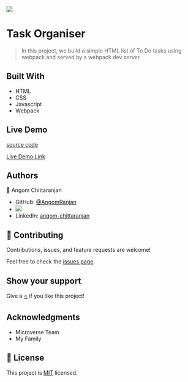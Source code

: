 [![](https://img.shields.io/badge/Micronaut-Angom%20Chittaranjan-blue)](https://github.com/AngomRanjan)

# Task Organiser

> In this project, we build a simple HTML list of To Do tasks using webpack and served by a webpack dev server.

## Built With

- HTML
- CSS
- Javascript
- Webpack

## Live Demo
[source code](https://github.com/AngomRanjan/Task-Organiser.git)

[Live Demo Link](https://angomranjan.github.io/Task-Organiser/dist/index.html)

## Authors

👤 Angom Chittaranjan

- GitHub: [@AngomRanjan](https://github.com/AngomRanjan)
- [![](https://img.shields.io/badge/@RanjanAngom-1DA1F2?style=for-the-badge&logo=twitter&logoColor=white)](https://twitter.com/RanjanAngom)
- LinkedIn: [angom-chittaranjan](https://linkedin.com/in/angom-chittaranjan)

## 🤝 Contributing

Contributions, issues, and feature requests are welcome!

Feel free to check the [issues page](https://github.com/AngomRanjan/Task-Organiser/issues).

## Show your support

Give a [⭐️](https://github.com/AngomRanjan/Task-Organiser/stargazers) if you like this project!

## Acknowledgments
- Microverse Team
- My Family

## 📝 License

This project is [MIT](LICENSE) licensed.
